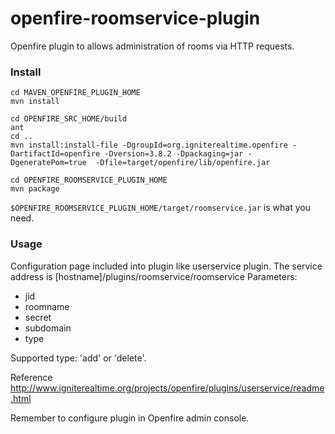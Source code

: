 # openfire-roomservice-plugin

Openfire plugin to allows administration of rooms via HTTP requests.

### Install

```
cd MAVEN_OPENFIRE_PLUGIN_HOME
mvn install

cd OPENFIRE_SRC_HOME/build
ant
cd ..
mvn install:install-file -DgroupId=org.igniterealtime.openfire -DartifactId=openfire -Dversion=3.8.2 -Dpackaging=jar -DgeneratePom=true  -Dfile=target/openfire/lib/openfire.jar

cd OPENFIRE_ROOMSERVICE_PLUGIN_HOME
mvn package
```

`$OPENFIRE_ROOMSERVICE_PLUGIN_HOME/target/roomservice.jar` is what you
need.

### Usage

Configuration page included into plugin like userservice plugin.
The service address is [hostname]/plugins/roomservice/roomservice
Parameters:
* jid
* roomname
* secret
* subdomain
* type

Supported type: 'add' or 'delete'.

Reference http://www.igniterealtime.org/projects/openfire/plugins/userservice/readme.html

Remember to configure plugin in Openfire admin console.
